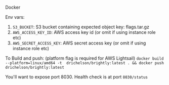 Docker

Env vars:
1. `S3_BUCKET`: S3 bucket containing expected object key: flags.tar.gz
1. `AWS_ACCESS_KEY_ID`: AWS access key id (or omit if using instance role etc)
1. `AWS_SECRET_ACCESS_KEY`: AWS secret access key (or omit if using instance role etc)

To Build and push: (platform flag is required for AWS Lightsail)
`docker build --platform=linux/amd64 -t  drichelson/brightly:latest . && docker push drichelson/brightly:latest`

You'll want to expose port 8030.
Health check is at port `8030/status`